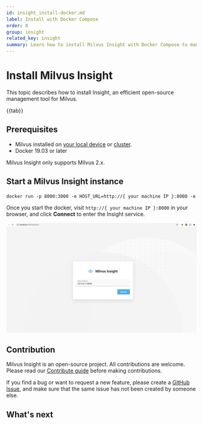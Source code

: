```yaml
---
id: insight_install-docker.md
label: Install with Docker Compose
order: 0
group: insight
related_key: insight
summary: Learn how to install Milvus Insight with Docker Compose to manage your Milvus service.
---
```


# Install Milvus Insight

This topic describes how to install Insight, an efficient open-source management tool for Milvus.

{{tab}}

## Prerequisites
- Milvus installed on [your local device](install_standalone-docker.md) or [cluster](install_cluster-docker.md).
- Docker 19.03 or later

<div class="alert note">
Milvus Insight only supports Milvus 2.x.
</div>

##  Start a Milvus Insight instance

```Apache
docker run -p 8000:3000 -e HOST_URL=http://{ your machine IP }:8000 -e MILVUS_URL={your machine IP}:19530 milvusdb/milvus-insight:latest
```

Once you start the docker, visit `http://{ your machine IP }:8000` in your browser, and click **Connect** to enter the Insight service.

![Insight_install](../../../../assets/insight_install.png)

## Contribution
Milvus Insight is an open-source project. All contributions are welcome. Please read our [Contribute guide](https://github.com/milvus-io/milvus-insight#-building-and-running-milvus-insight-andor-contributing-code) before making contributions.

If you find a bug or want to request a new feature, please create a [GitHub Issue](https://github.com/milvus-io/milvus-insight/issues/new/choose), and make sure that the same issue has not been created by someone else.

## What's next

